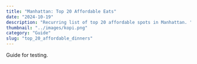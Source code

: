 ```yaml
---
title: "Manhattan: Top 20 Affordable Eats"
date: "2024-10-19"
description: "Recurring list of top 20 affordable spots in Manhattan. "
thumbnail: "../images/kopi.png"
category: "Guide"
slug: "top_20_affordable_dinners"
---
```


Guide for testing. 